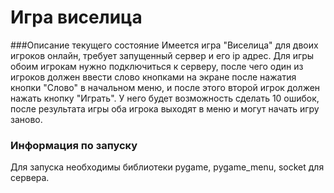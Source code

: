 # Игра виселица

###Описание текущего состояние
Имеется игра "Виселица" для двоих игроков онлайн, требует запущенный сервер и его ip адрес.
Для игры обоим игрокам нужно подключиться к серверу, после чего один из игроков должен ввести слово кнопками на экране после нажатия кнопки "Слово" в начальном меню,
 и после этого второй игрок должен нажать кнопку "Играть". У него будет возможность сделать 10 ошибок, после результата игры оба игрока выходят в меню и могут начать игру заново.

### Информация по запуску
Для запуска необходимы библиотеки pygame, pygame_menu, socket для сервера.
